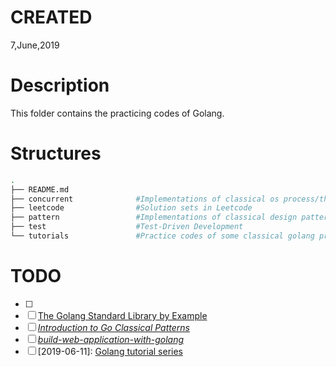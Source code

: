 # CREATED
7,June,2019

# Description
This folder contains the practicing codes of Golang.

# Structures
```sh
.
├── README.md
├── concurrent              #Implementations of classical os process/thread problems
├── leetcode                #Solution sets in Leetcode
├── pattern                 #Implementations of classical design patterns
├── test                    #Test-Driven Development
└── tutorials               #Practice codes of some classical golang programming books
```

# TODO
- [ ] [2019-06-07]: [LeetCode](https://leetcode.com)
- [ ] [The Golang Standard Library by Example](https://github.com/polaris1119/The-Golang-Standard-Library-by-Example)
- [ ] [_Introduction to Go Classical Patterns_](https://www.bilibili.com/video/av10623920)
- [ ] [_build-web-application-with-golang_](https://github.com/astaxie/build-web-application-with-golang)
- [ ] [2019-06-11]: [Golang tutorial series](https://golangbot.com/learn-golang-series/)
